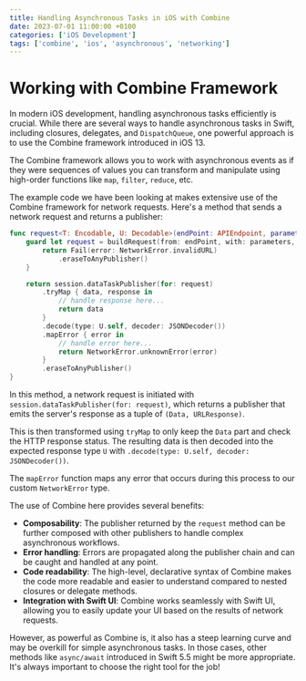 ```yaml
---
title: Handling Asynchronous Tasks in iOS with Combine
date: 2023-07-01 11:00:00 +0100
categories: ['iOS Development']
tags: ['combine', 'ios', 'asynchronous', 'networking']     
---
```

# Working with Combine Framework

In modern iOS development, handling asynchronous tasks efficiently is crucial. While there are several ways to handle asynchronous tasks in Swift, including closures, delegates, and `DispatchQueue`, one powerful approach is to use the Combine framework introduced in iOS 13.

The Combine framework allows you to work with asynchronous events as if they were sequences of values you can transform and manipulate using high-order functions like `map`, `filter`, `reduce`, etc.

The example code we have been looking at makes extensive use of the Combine framework for network requests. Here's a method that sends a network request and returns a publisher:

```swift
func request<T: Encodable, U: Decodable>(endPoint: APIEndpoint, parameters: T?, authRequired: Bool = true) -> AnyPublisher<U, Error> {
    guard let request = buildRequest(from: endPoint, with: parameters, authRequired: authRequired) else {
        return Fail(error: NetworkError.invalidURL)
            .eraseToAnyPublisher()
    }

    return session.dataTaskPublisher(for: request)
        .tryMap { data, response in
            // handle response here...
            return data
        }
        .decode(type: U.self, decoder: JSONDecoder())
        .mapError { error in
            // handle error here...
            return NetworkError.unknownError(error)
        }
        .eraseToAnyPublisher()
}
```

In this method, a network request is initiated with `session.dataTaskPublisher(for: request)`, which returns a publisher that emits the server's response as a tuple of `(Data, URLResponse)`. 

This is then transformed using `tryMap` to only keep the `Data` part and check the HTTP response status. The resulting data is then decoded into the expected response type `U` with `.decode(type: U.self, decoder: JSONDecoder())`. 

The `mapError` function maps any error that occurs during this process to our custom `NetworkError` type. 

The use of Combine here provides several benefits:

- **Composability**: The publisher returned by the `request` method can be further composed with other publishers to handle complex asynchronous workflows.
- **Error handling**: Errors are propagated along the publisher chain and can be caught and handled at any point.
- **Code readability**: The high-level, declarative syntax of Combine makes the code more readable and easier to understand compared to nested closures or delegate methods.
- **Integration with Swift UI**: Combine works seamlessly with Swift UI, allowing you to easily update your UI based on the results of network requests.

However, as powerful as Combine is, it also has a steep learning curve and may be overkill for simple asynchronous tasks. In those cases, other methods like `async/await` introduced in Swift 5.5 might be more appropriate. It's always important to choose the right tool for the job!